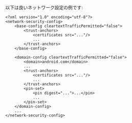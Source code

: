 
以下は良いネットワーク設定の例です:

    <?xml version="1.0" encoding="utf-8"?>
    <network-security-config>
        <base-config cleartextTrafficPermitted="false">
            <trust-anchors>
                <certificates src="..."/>
                ...
            </trust-anchors>
        </base-config>

        <domain-config cleartextTrafficPermitted="false">
            <domain>android.com</domain>
            ...
            <trust-anchors>
                <certificates src="..."/>
                ...
            </trust-anchors>
            <pin-set>
                <pin digest="...">...</pin>
                ...
            </pin-set>
        </domain-config>
        ...
    </network-security-config>
